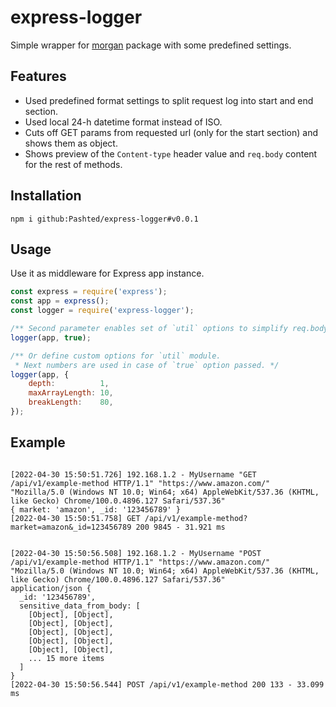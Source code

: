 # express-logger

Simple wrapper for [morgan](https://github.com/expressjs/morgan) package with some predefined settings.

## Features

- Used predefined format settings to split request log into start and end section.
- Used local 24-h datetime format instead of ISO.
- Cuts off GET params from requested url (only for the start section) and shows them as object.
- Shows preview of the `Content-type` header value and `req.body` content for the rest of methods.

## Installation

`npm i github:Pashted/express-logger#v0.0.1`

## Usage

Use it as middleware for Express app instance.

```javascript
const express = require('express');
const app = express();
const logger = require('express-logger');

/** Second parameter enables set of `util` options to simplify req.body preview */
logger(app, true);

/** Or define custom options for `util` module.
 * Next numbers are used in case of `true` option passed. */
logger(app, {
    depth:          1,
    maxArrayLength: 10,
    breakLength:    80,
});
```

## Example

```

[2022-04-30 15:50:51.726] 192.168.1.2 - MyUsername "GET /api/v1/example-method HTTP/1.1" "https://www.amazon.com/" "Mozilla/5.0 (Windows NT 10.0; Win64; x64) AppleWebKit/537.36 (KHTML, like Gecko) Chrome/100.0.4896.127 Safari/537.36" 
{ market: 'amazon', _id: '123456789' }
[2022-04-30 15:50:51.758] GET /api/v1/example-method?market=amazon&_id=123456789 200 9845 - 31.921 ms
 
 
[2022-04-30 15:50:56.508] 192.168.1.2 - MyUsername "POST /api/v1/example-method HTTP/1.1" "https://www.amazon.com/" "Mozilla/5.0 (Windows NT 10.0; Win64; x64) AppleWebKit/537.36 (KHTML, like Gecko) Chrome/100.0.4896.127 Safari/537.36" 
application/json {
  _id: '123456789',
  sensitive_data_from_body: [
    [Object], [Object],
    [Object], [Object],
    [Object], [Object],
    [Object], [Object],
    [Object], [Object],
    ... 15 more items
  ]
} 
[2022-04-30 15:50:56.544] POST /api/v1/example-method 200 133 - 33.099 ms

```
